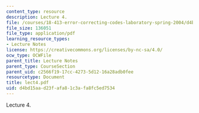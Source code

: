 ```yaml
---
content_type: resource
description: Lecture 4.
file: /courses/18-413-error-correcting-codes-laboratory-spring-2004/d4bd15aad23fafa81c3afa8fc5ed7534_lect4.pdf
file_size: 136051
file_type: application/pdf
learning_resource_types:
- Lecture Notes
license: https://creativecommons.org/licenses/by-nc-sa/4.0/
ocw_type: OCWFile
parent_title: Lecture Notes
parent_type: CourseSection
parent_uid: c2566f19-17cc-4273-5d12-16a28adb0fee
resourcetype: Document
title: lect4.pdf
uid: d4bd15aa-d23f-afa8-1c3a-fa8fc5ed7534
---
```

Lecture 4.